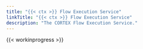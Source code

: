 ```yaml
---
title: "{{< ctx >}} Flow Execution Service"
linkTitle: "{{< ctx >}} Flow Execution Service"
description: "The CORTEX Flow Execution Service."
---
```


{{< workinprogress >}}